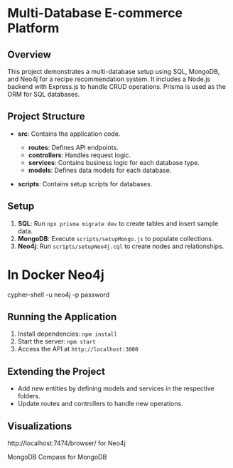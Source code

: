 # Multi-Database E-commerce Platform

## Overview

This project demonstrates a multi-database setup using SQL, MongoDB, and Neo4j for a recipe recommendation system. It includes a Node.js backend with Express.js to handle CRUD operations. Prisma is used as the ORM for SQL databases.

## Project Structure

- **src**: Contains the application code.
  - **routes**: Defines API endpoints.
  - **controllers**: Handles request logic.
  - **services**: Contains business logic for each database type.
  - **models**: Defines data models for each database.

- **scripts**: Contains setup scripts for databases.

## Setup

1. **SQL**: Run `npx prisma migrate dev` to create tables and insert sample data.
2. **MongoDB**: Execute `scripts/setupMongo.js` to populate collections.
3. **Neo4j**: Run `scripts/setupNeo4j.cql` to create nodes and relationships.

# In Docker Neo4j
cypher-shell -u neo4j -p password

## Running the Application

1. Install dependencies: `npm install`
2. Start the server: `npm start`
3. Access the API at `http://localhost:3000`

## Extending the Project

- Add new entities by defining models and services in the respective folders.
- Update routes and controllers to handle new operations. 


## Visualizations

http://localhost:7474/browser/ for Neo4j

MongoDB Compass for MongoDB